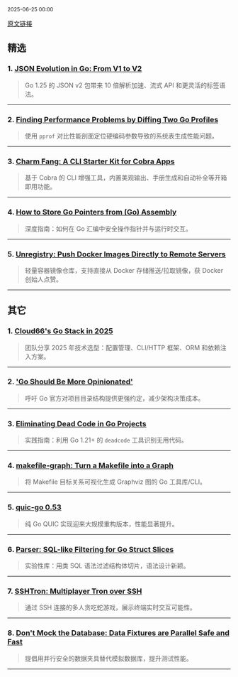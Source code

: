 <sub>2025-06-25 00:00</sub>


[原文链接](https://golangweekly.com/issues/559)


## 精选  

### 1. [JSON Evolution in Go: From V1 to V2](https://golangweekly.com/link/170927/rss)  
> Go 1.25 的 JSON v2 包带来 10 倍解析加速、流式 API 和更灵活的标签语法。  

---  

### 2. [Finding Performance Problems by Diffing Two Go Profiles](https://golangweekly.com/link/170928/rss)  
> 使用 `pprof` 对比性能剖面定位硬编码参数导致的系统表生成性能问题。  

---  

### 3. [Charm Fang: A CLI Starter Kit for Cobra Apps](https://golangweekly.com/link/170940/rss)  
> 基于 Cobra 的 CLI 增强工具，内置美观输出、手册生成和自动补全等开箱即用功能。  

---  

### 4. [How to Store Go Pointers from (Go) Assembly](https://golangweekly.com/link/170930/rss)  
> 深度指南：如何在 Go 汇编中安全操作指针并与运行时交互。  

---  

### 5. [Unregistry: Push Docker Images Directly to Remote Servers](https://golangweekly.com/link/170944/rss)  
> 轻量容器镜像仓库，支持直接从 Docker 存储推送/拉取镜像，获 Docker 创始人点赞。  

---  

## 其它  

### 1. [Cloud66's Go Stack in 2025](https://golangweekly.com/link/170929/rss)  
> 团队分享 2025 年技术选型：配置管理、CLI/HTTP 框架、ORM 和依赖注入方案。  

---  

### 2. ['Go Should Be More Opinionated'](https://golangweekly.com/link/170932/rss)  
> 呼吁 Go 官方对项目目录结构提供更强约定，减少架构决策成本。  

---  

### 3. [Eliminating Dead Code in Go Projects](https://golangweekly.com/link/170933/rss)  
> 实践指南：利用 Go 1.21+ 的 `deadcode` 工具识别无用代码。  

---  

### 4. [makefile-graph: Turn a Makefile into a Graph](https://golangweekly.com/link/170946/rss)  
> 将 Makefile 目标关系可视化生成 Graphviz 图的 Go 工具库/CLI。  

---  

### 5. [quic-go 0.53](https://golangweekly.com/link/170951/rss)  
> 纯 Go QUIC 实现迎来大规模重构版本，性能显著提升。  

---  

### 6. [Parser: SQL-like Filtering for Go Struct Slices](https://golangweekly.com/link/170960/rss)  
> 实验性库：用类 SQL 语法过滤结构体切片，语法设计新颖。  

---  

### 7. [SSHTron: Multiplayer Tron over SSH](https://golangweekly.com/link/170956/rss)  
> 通过 SSH 连接的多人贪吃蛇游戏，展示终端实时交互可能性。  

---  

### 8. [Don't Mock the Database: Data Fixtures are Parallel Safe and Fast](https://golangweekly.com/link/170938/rss)  
> 提倡用并行安全的数据夹具替代模拟数据库，提升测试性能。  

---
    
